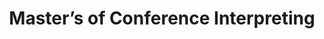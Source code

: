 ---
title: Master’s of Conference Interpreting
organization: York University
organizationUrl: https://www.glendon.yorku.ca/interpretation/
location: Toronto
start: 2020-01-01
end: 
---